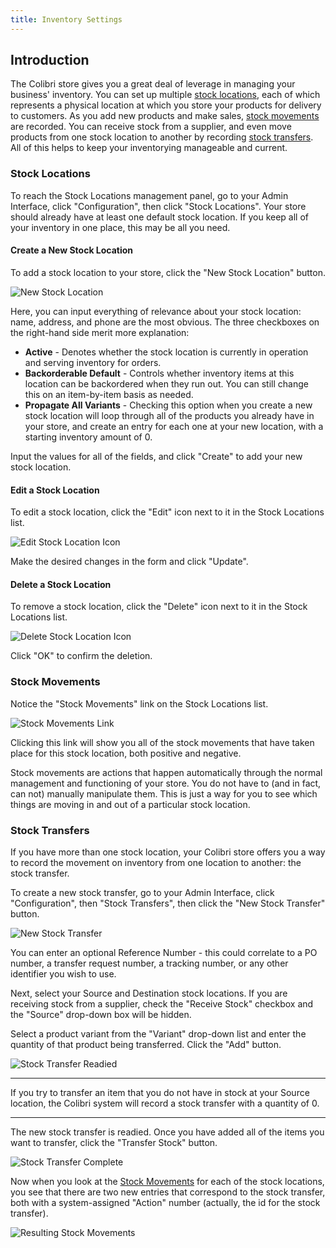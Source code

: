 ```yaml
---
title: Inventory Settings
---
```


## Introduction

The Colibri store gives you a great deal of leverage in managing your business' inventory. You can set up multiple [stock locations](#stock-locations), each of which represents a physical location at which you store your products for delivery to customers. As you add new products and make sales, [stock movements](#stock-movements) are recorded. You can receive stock from a supplier, and even move products from one stock location to another by recording [stock transfers](#stock-transfers). All of this helps to keep your inventorying manageable and current.

### Stock Locations

To reach the Stock Locations management panel, go to your Admin Interface, click "Configuration", then click "Stock Locations". Your store should already have at least one default stock location. If you keep all of your inventory in one place, this may be all you need.

#### Create a New Stock Location

To add a stock location to your store, click the "New Stock Location" button.

![New Stock Location](/images/user/config/new_stock_location.jpg)

Here, you can input everything of relevance about your stock location: name, address, and phone are the most obvious. The three checkboxes on the right-hand side merit more explanation:

* **Active** - Denotes whether the stock location is currently in operation and serving inventory for orders.
* **Backorderable Default** - Controls whether inventory items at this location can be backordered when they run out. You can still change this on an item-by-item basis as needed.
* **Propagate All Variants** - Checking this option when you create a new stock location will loop through all of the products you already have in your store, and create an entry for each one at your new location, with a starting inventory amount of 0.

Input the values for all of the fields, and click "Create" to add your new stock location.

#### Edit a Stock Location

To edit a stock location, click the "Edit" icon next to it in the Stock Locations list.

![Edit Stock Location Icon](/images/user/config/edit_stock_location_icon.jpg)

Make the desired changes in the form and click "Update".

#### Delete a Stock Location

To remove a stock location, click the "Delete" icon next to it in the Stock Locations list.

![Delete Stock Location Icon](/images/user/config/delete_stock_location_icon.jpg)

Click "OK" to confirm the deletion.

### Stock Movements

Notice the "Stock Movements" link on the Stock Locations list.

![Stock Movements Link](/images/user/config/stock_movements_link.jpg)

Clicking this link will show you all of the stock movements that have taken place for this stock location, both positive and negative.

Stock movements are actions that happen automatically through the normal management and functioning of your store. You do not have to (and in fact, can not) manually manipulate them. This is just a way for you to see which things are moving in and out of a particular stock location.

### Stock Transfers

If you have more than one stock location, your Colibri store offers you a way to record the movement on inventory from one location to another: the stock transfer.

To create a new stock transfer, go to your Admin Interface, click "Configuration", then "Stock Transfers", then click the "New Stock Transfer" button.

![New Stock Transfer](/images/user/config/new_stock_transfer.jpg)

You can enter an optional Reference Number - this could correlate to a PO number, a transfer request number, a tracking number, or any other identifier you wish to use.

Next, select your Source and Destination stock locations. If you are receiving stock from a supplier, check the "Receive Stock" checkbox and the "Source" drop-down box will be hidden.

Select a product variant from the "Variant" drop-down list and enter the quantity of that product being transferred. Click the "Add" button.

![Stock Transfer Readied](/images/user/config/stock_transfer.jpg)

***
If you try to transfer an item that you do not have in stock at your Source location, the Colibri system will record a stock transfer with a quantity of 0.
***

The new stock transfer is readied. Once you have added all of the items you want to transfer, click the "Transfer Stock" button.

![Stock Transfer Complete](/images/user/config/stock_transfer_complete.jpg)

Now when you look at the [Stock Movements](#stock-movements) for each of the stock locations, you see that there are two new entries that correspond to the stock transfer, both with a system-assigned "Action" number (actually, the id for the stock transfer).

![Resulting Stock Movements](/images/user/config/resulting_stock_movements.jpg)
